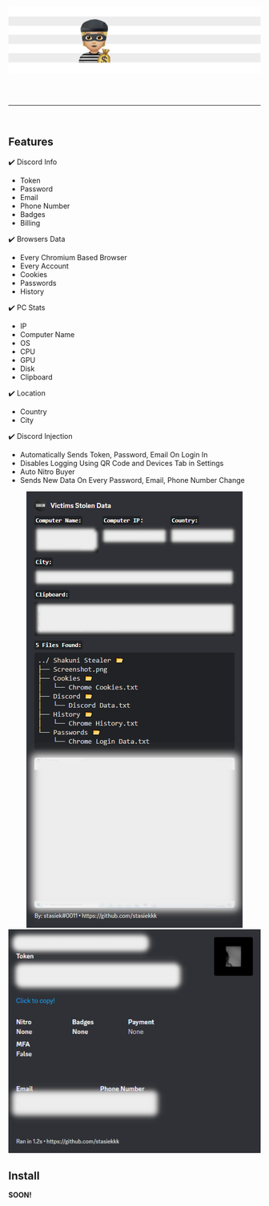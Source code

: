![Shakuni Banner](/images/stealer.png)
<hr style="border-radius: 2%; margin-top: 60px; margin-bottom: 60px;" noshade="" size="20" width="100%">

## **Features**
✔️ Discord Info
   - Token
   - Password
   - Email
   - Phone Number
   - Badges
   - Billing
 
✔️ Browsers Data
   - Every Chromium Based Browser
   - Every Account
   - Cookies
   - Passwords
   - History
   
✔️ PC Stats
   - IP
   - Computer Name
   - OS
   - CPU
   - GPU
   - Disk
   - Clipboard
   
✔️ Location
   - Country
   - City
    
✔️ Discord Injection
   - Automatically Sends Token, Password, Email On Login In
   - Disables Logging Using QR Code and Devices Tab in Settings
   - Auto Nitro Buyer
   - Sends New Data On Every Password, Email, Phone Number Change

<div align="center">
   <img src="https://github.com/stasiekkk/Shakuni-Stealer/blob/3597b781ce1e5caf9f20d8a0b9bfc34bce1b4737/images/general.png">
   <img src="https://github.com/stasiekkk/Shakuni-Stealer/blob/3597b781ce1e5caf9f20d8a0b9bfc34bce1b4737/images/acc.png">
</div>

## **Install**
**SOON!**
